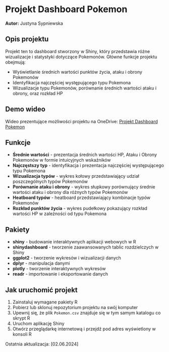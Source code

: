 # Projekt Dashboard Pokemon
**Autor:** Justyna Sypniewska

## Opis projektu
Projekt ten to dashboard stworzony w Shiny, który przedstawia różne wizualizacje i statystyki dotyczące Pokemonów. Główne funkcje projektu obejmują:
- Wyświetlanie średnich wartości punktów życia, ataku i obrony Pokemonów
- Identyfikacja najczęściej występującego typu Pokemona
- Wizualizacje typu Pokemonów, porównanie średnich wartości ataku i obrony, oraz rozkład HP

## Demo wideo
Wideo prezentujące możliwości projektu na OneDrive: [Projekt Dashboard Pokemon](https://uam-my.sharepoint.com/:v:/r/personal/jussyp1_st_amu_edu_pl/Documents/ProjektDashboard/2024-06-02%2002-44-45.mkv?csf=1&web=1&nav=eyJyZWZlcnJhbEluZm8iOnsicmVmZXJyYWxBcHAiOiJPbmVEcml2ZUZvckJ1c2luZXNzIiwicmVmZXJyYWxBcHBQbGF0Zm9ybSI6IldlYiIsInJlZmVycmFsTW9kZSI6InZpZXciLCJyZWZlcnJhbFZpZXciOiJNeUZpbGVzTGlua0NvcHkifX0&e=EWBb8v)

## Funkcje 
- **Średnie wartości** - prezentacja średnich wartości HP, Ataku i Obrony Pokemonów w formie intuicyjnych wskaźników
- **Najczęstszy typ** - identyfikacja i prezentacja najczęściej występującego typu Pokemona
- **Wizualizacja typów** - wykres kołowy przedstawiający udział poszczególnych typów Pokemonów
- **Porównanie ataku i obrony** - wykres słupkowy porównujący średnie wartości ataku i obrony dla różnych typów Pokemonów
- **Heatboard typów** - heatboard przedstawiający kombinacje typów Pokemonów
- **Rozkład punktów życia** - wykres pudełkowy pokazujący rozkład wartości HP w zależności od typu Pokemona

## Pakiety
- **shiny** - budowanie interaktywnych aplikacji webowych w R
- **shinydashboard** - tworzenie zaawansowanych tablic rozdzielczych w Shiny
- **ggplot2** - tworzenie wykresów i wizualizacji danych
- **dplyr** - manipulacja danymi
- **plotly** - tworzenie interaktywnych wykresów
- **readr** - importowanie i eksportowanie danych

## Jak uruchomić projekt

1. Zainstaluj wymagane pakiety R
2. Pobierz lub sklonuj repozytorium projektu na swój komputer
3. Upewnij się, że plik `Pokemon.csv` znajduje się w tym samym katalogu co skrypt R
4. Uruchom aplikację Shiny
5. Otwórz przeglądarkę internetową i przejdź pod adres wyświetlony w konsoli R

Ostatnia aktualizacja: [02.06.2024]
